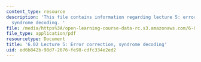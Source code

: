 ```yaml
---
content_type: resource
description: 'This file contains information regarding lecture 5: error correction,
  syndrome decoding. '
file: /media/https%3A/open-learning-course-data-rc.s3.amazonaws.com/6-02-introduction-to-eecs-ii-digital-communication-systems-fall-2012/ed6b842b98d72676fe98cdfc334e2ed2_MIT6_02F12_lec05.pdf
file_type: application/pdf
resourcetype: Document
title: '6.02 Lecture 5: Error correction, syndrome decoding'
uid: ed6b842b-98d7-2676-fe98-cdfc334e2ed2
---
```

